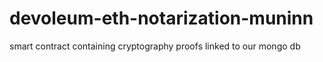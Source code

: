 # devoleum-eth-notarization-muninn
 smart contract containing cryptography proofs linked to our mongo db
